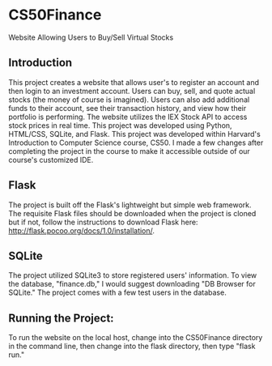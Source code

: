 # CS50Finance
Website Allowing Users to Buy/Sell Virtual Stocks
## Introduction
This project creates a website that allows user's to register an account and then login to an investment account. Users can buy, sell, and quote actual stocks (the money of course is imagined). Users can also add additional funds to their account, see their transaction history, and view how their portfolio is performing. The website utilizes the IEX Stock API to access  stock prices in real time. This project was developed using Python, HTML/CSS, SQLite, and Flask. This project was developed within Harvard's Introduction to Computer Science course, CS50. I made a few changes after completing the project in the course to make it accessible outside of our course's customized IDE. 

## Flask
The project is built off the Flask's lightweight but simple web framework. The requisite Flask files should be downloaded when the project is cloned but if not, follow the instructions to download Flask here: http://flask.pocoo.org/docs/1.0/installation/. 

## SQLite
The project utilized SQLite3 to store registered users' information. To view the database, "finance.db," I would suggest downloading "DB Browser for SQLite." The project comes with a few test users in the database. 

## Running the Project:
To run the website on the local host, change into the CS50Finance directory in the command line, then change into the flask directory, then type "flask run." 
